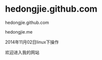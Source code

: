 hedongjie.github.com
====================

hedongjie.github.com

hedongjie.me

2014年11月02日linux下操作

欢迎进入我的网站

